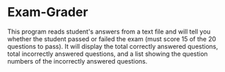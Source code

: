 # Exam-Grader
This program reads student's answers from a text file and will tell you whether the student passed or failed the exam  (must score 15 of the 20 questions to pass).   It will display the total correctly answered questions, total incorrectly answered questions,  and a list showing the question numbers of the incorrectly answered questions.
